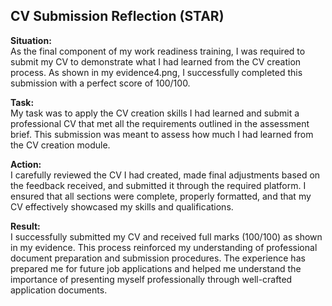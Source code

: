 ## CV Submission Reflection (STAR)

**Situation:**  
As the final component of my work readiness training, I was required to submit my CV to demonstrate what I had learned from the CV creation process. As shown in my evidence4.png, I successfully completed this submission with a perfect score of 100/100.

**Task:**  
My task was to apply the CV creation skills I had learned and submit a professional CV that met all the requirements outlined in the assessment brief. This submission was meant to assess how much I had learned from the CV creation module.

**Action:**  
I carefully reviewed the CV I had created, made final adjustments based on the feedback received, and submitted it through the required platform. I ensured that all sections were complete, properly formatted, and that my CV effectively showcased my skills and qualifications.

**Result:**  
I successfully submitted my CV and received full marks (100/100) as shown in my evidence. This process reinforced my understanding of professional document preparation and submission procedures. The experience has prepared me for future job applications and helped me understand the importance of presenting myself professionally through well-crafted application documents.
